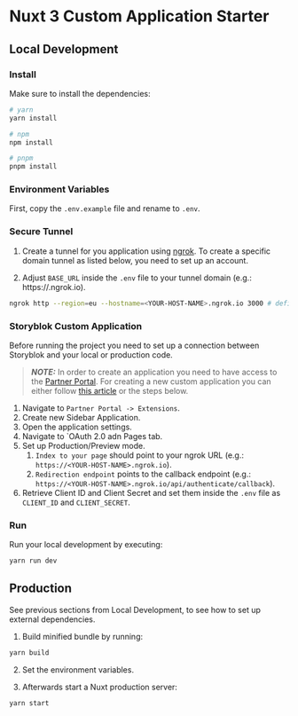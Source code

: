 # Nuxt 3 Custom Application Starter

## Local Development

### Install

 Make sure to install the dependencies:

```bash
# yarn
yarn install

# npm
npm install

# pnpm
pnpm install
```
### Environment Variables

First, copy the `.env.example` file and rename to `.env`.


### Secure Tunnel

1. Create a tunnel for you application using [ngrok](https://ngrok.com/). To create a specific domain tunnel as listed below, you need to set up an account.

2. Adjust `BASE_URL`
   inside the `.env` file to your tunnel domain (e.g.: https://<YOUR-HOST-NAME>.ngrok.io).

```bash
ngrok http --region=eu --hostname=<YOUR-HOST-NAME>.ngrok.io 3000 # define region and your hostname domain and use the port your application is running on
```

### Storyblok Custom Application
Before running the project you need to set up a connection between Storyblok and your local or production code.

> **_NOTE:_** In order to create an application you need to have access to the [Partner Portal](https://app.storyblok.com/#/partner/home).
For creating a new custom application you can either follow [this article](https://www.storyblok.com/docs/plugins/custom-application#getting-started) or the steps below.
1. Navigate to `Partner Portal -> Extensions`.
2. Create new Sidebar Application.
3. Open the application settings.
4. Navigate to `OAuth 2.0 adn Pages tab.
5. Set up Production/Preview mode.
    1. `Index to your page` should point to your ngrok URL (e.g.: `https://<YOUR-HOST-NAME>.ngrok.io`).
    2. `Redirection endpoint` points to the callback endpoint (e.g.: `https://<YOUR-HOST-NAME>.ngrok.io/api/authenticate/callback`).
6. Retrieve Client ID and Client Secret and set them inside the `.env` file as `CLIENT_ID` and `CLIENT_SECRET`.

### Run
Run your local development by executing:

```bash 
yarn run dev
```



## Production
See previous sections from Local Development, to see how to set up external dependencies.

1. Build minified bundle by running:
```bash
yarn build
```
2. Set the environment variables.

3. Afterwards start a Nuxt production server:
```bash
yarn start
```
